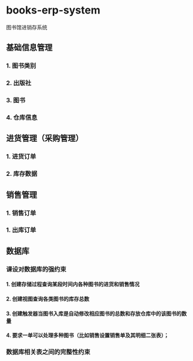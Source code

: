 # books-erp-system
图书馆进销存系统


## 基础信息管理
### 1. 图书类别
### 2. 出版社
### 3. 图书
### 4. 仓库信息

## 进货管理（采购管理）
### 1. 进货订单
### 2. 库存数据

## 销售管理
### 1. 销售订单
### 1. 出库订单


## 数据库

### 课设对数据库的强约束

#### 1. 创建存储过程查询某段时间内各种图书的进货和销售情况

#### 2. 创建视图查询各类图书的库存总数

#### 3. 创建触发器当图书入库是自动修改相应图书的总数和存放仓库中的该图书的数量

#### 4. 要求一单可以处理多种图书（比如销售设置销售单及其明细二张表）；

### 数据库相关表之间的完整性约束


